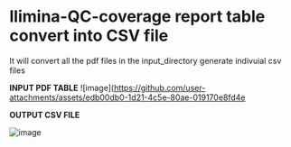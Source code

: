 # llimina-QC-coverage report table convert into CSV file

It will convert all the pdf files in the input_directory generate indivuial csv files

**INPUT PDF TABLE**
![image](https://github.com/user-attachments/assets/edb00db0-1d21-4c5e-80ae-019170e8fd4e


**OUTPUT CSV FILE**

![image](https://github.com/user-attachments/assets/6740c21c-c240-4475-b3f0-a40150c6610e)

